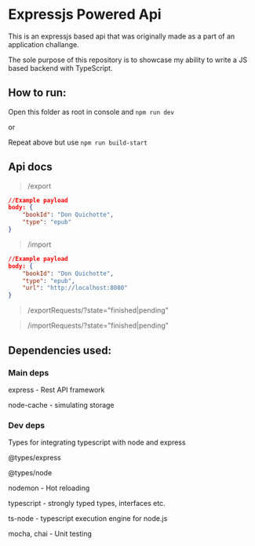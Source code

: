 # Expressjs Powered Api

This is an expressjs based api that was originally made as a part of an application challange.

The sole purpose of this repository is to showcase my ability to write a JS based backend with TypeScript.

## How to run:

Open this folder as root in console and  ```npm run dev```

or

Repeat above but use ```npm run build-start```

## Api docs

> /export

```JSON 
//Example payload
body: {
	"bookId": "Don Quichotte",
	"type": "epub"
}
```

> /import

```JSON 
//Example payload
body: {
	"bookId": "Don Quichotte",
	"type": "epub",
    "url": "http://localhost:8080"
}
```

> /exportRequests/?state="finished|pending"

> /importRequests/?state="finished|pending"

## Dependencies used:

### Main deps
express - Rest API framework

node-cache - simulating storage


### Dev deps
Types for integrating typescript with node and express

@types/express

@types/node

nodemon - Hot reloading

typescript - strongly typed types, interfaces etc.

ts-node - typescript execution engine for node.js

mocha, chai - Unit testing
